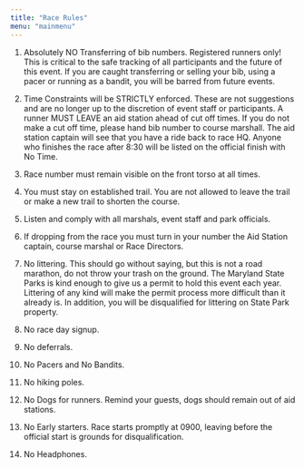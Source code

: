 ```yaml
---
title: "Race Rules"
menu: "mainmenu"
---
```




1. Absolutely NO Transferring of bib numbers. Registered runners only! This is critical to the safe tracking of all participants and the future of this event. If you are caught transferring or selling your bib, using a pacer or running as a bandit, you will be barred from future events.

2. Time Constraints will be STRICTLY enforced. These are not suggestions and are no longer up to the discretion of event staff or participants. A runner MUST LEAVE an aid station ahead of cut off times. If you do not make a cut off time, please hand bib number to course marshall. The aid station captain will see that you have a ride back to race HQ. Anyone who finishes the race after 8:30 will be listed on the official finish with No Time.

3. Race number must remain visible on the front torso at all times.

4. You must stay on established trail. You are not allowed to leave the trail or make a new trail to shorten the course.

5. Listen and comply with all marshals, event staff and park officials.

6. If dropping from the race you must turn in your number the Aid Station captain, course marshal or Race Directors.

7. No littering. This should go without saying, but this is not a road marathon, do not throw your trash on the ground. The Maryland State Parks is kind enough to give us a permit to hold this event each year. Littering of any kind will make the permit process more difficult than it already is. In addition, you will be disqualified for littering on State Park property.

8. No race day signup.

9. No deferrals.

10. No Pacers and No Bandits.

11. No hiking poles.

12. No Dogs for runners. Remind your guests, dogs should remain out of aid stations.

13. No Early starters. Race starts promptly at 0900, leaving before the official start is grounds for disqualification.

14. No Headphones.